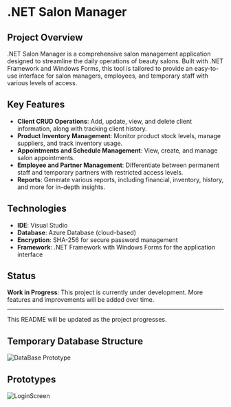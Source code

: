 # .NET Salon Manager

## Project Overview
.NET Salon Manager is a comprehensive salon management application designed to streamline the daily operations of beauty salons. Built with .NET Framework and Windows Forms, this tool is tailored to provide an easy-to-use interface for salon managers, employees, and temporary staff with various levels of access. 

## Key Features
- **Client CRUD Operations**: Add, update, view, and delete client information, along with tracking client history.
- **Product Inventory Management**: Monitor product stock levels, manage suppliers, and track inventory usage.
- **Appointments and Schedule Management**: View, create, and manage salon appointments.
- **Employee and Partner Management**: Differentiate between permanent staff and temporary partners with restricted access levels.
- **Reports**: Generate various reports, including financial, inventory, history, and more for in-depth insights.

## Technologies
- **IDE**: Visual Studio
- **Database**: Azure Database (cloud-based)
- **Encryption**: SHA-256 for secure password management
- **Framework**: .NET Framework with Windows Forms for the application interface

## Status
**Work in Progress**: This project is currently under development. More features and improvements will be added over time.

---

This README will be updated as the project progresses.

## Temporary Database Structure
<img src="https://i.ibb.co/681T1DP/Data-Base-Structure.png" alt="DataBase Prototype">

## Prototypes
<img src="https://i.ibb.co/NCJmc8L/Whats-App-Image-2024-10-28-at-10-59-41.jpg" alt="LoginScreen">

